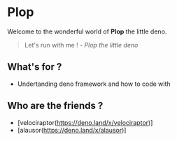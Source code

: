 # Plop
Welcome to the wonderful world of **Plop** the little deno.
> Let's run with me ! - *Plop the little deno*

## What's for ?
- Undertanding deno framework and how to code with

## Who are the friends ?
- [velociraptor(https://deno.land/x/velociraptor)]
- [alausor(https://deno.land/x/alausor)]

